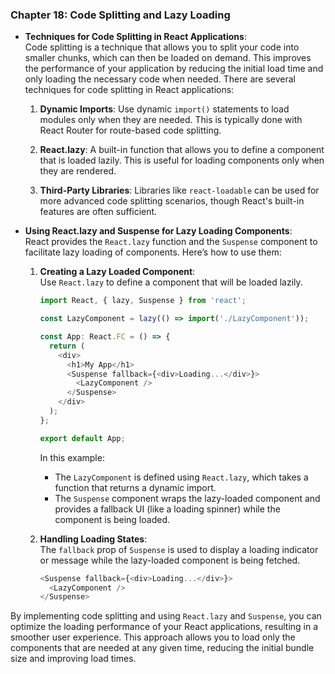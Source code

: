 ### Chapter 18: Code Splitting and Lazy Loading

- **Techniques for Code Splitting in React Applications**:  
  Code splitting is a technique that allows you to split your code into smaller chunks, which can then be loaded on demand. This improves the performance of your application by reducing the initial load time and only loading the necessary code when needed. There are several techniques for code splitting in React applications:

  1. **Dynamic Imports**: Use dynamic `import()` statements to load modules only when they are needed. This is typically done with React Router for route-based code splitting.

  2. **React.lazy**: A built-in function that allows you to define a component that is loaded lazily. This is useful for loading components only when they are rendered.

  3. **Third-Party Libraries**: Libraries like `react-loadable` can be used for more advanced code splitting scenarios, though React's built-in features are often sufficient.

- **Using React.lazy and Suspense for Lazy Loading Components**:  
  React provides the `React.lazy` function and the `Suspense` component to facilitate lazy loading of components. Here’s how to use them:

  1. **Creating a Lazy Loaded Component**:  
     Use `React.lazy` to define a component that will be loaded lazily.

     ```typescript
     import React, { lazy, Suspense } from 'react';

     const LazyComponent = lazy(() => import('./LazyComponent'));

     const App: React.FC = () => {
       return (
         <div>
           <h1>My App</h1>
           <Suspense fallback={<div>Loading...</div>}>
             <LazyComponent />
           </Suspense>
         </div>
       );
     };

     export default App;
     ```

     In this example:
     - The `LazyComponent` is defined using `React.lazy`, which takes a function that returns a dynamic import.
     - The `Suspense` component wraps the lazy-loaded component and provides a fallback UI (like a loading spinner) while the component is being loaded.

  2. **Handling Loading States**:  
     The `fallback` prop of `Suspense` is used to display a loading indicator or message while the lazy-loaded component is being fetched.

     ```typescript
     <Suspense fallback={<div>Loading...</div>}>
       <LazyComponent />
     </Suspense>
     ```

By implementing code splitting and using `React.lazy` and `Suspense`, you can optimize the loading performance of your React applications, resulting in a smoother user experience. This approach allows you to load only the components that are needed at any given time, reducing the initial bundle size and improving load times.